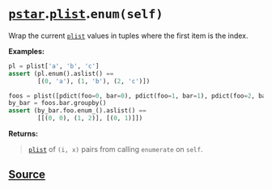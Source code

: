 # [`pstar`](./pstar.md).[`plist`](./pstar_plist.md).`enum(self)`

Wrap the current [`plist`](./pstar_plist.md) values in tuples where the first item is the index.

**Examples:**
```python
pl = plist['a', 'b', 'c']
assert (pl.enum().aslist() ==
        [(0, 'a'), (1, 'b'), (2, 'c')])

foos = plist([pdict(foo=0, bar=0), pdict(foo=1, bar=1), pdict(foo=2, bar=0)])
by_bar = foos.bar.groupby()
assert (by_bar.foo.enum_().aslist() ==
        [[(0, 0), (1, 2)], [(0, 1)]])
```

**Returns:**

>    [`plist`](./pstar_plist.md) of `(i, x)` pairs from calling `enumerate` on `self`.



## [Source](../pstar/pstar.py#L4327-L4346)
